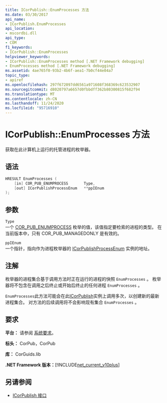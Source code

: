 ```yaml
---
title: ICorPublish::EnumProcesses 方法
ms.date: 03/30/2017
api_name:
- ICorPublish.EnumProcesses
api_location:
- mscordbi.dll
api_type:
- COM
f1_keywords:
- ICorPublish::EnumProcesses
helpviewer_keywords:
- ICorPublish::EnumProcesses method [.NET Framework debugging]
- EnumProcesses method [.NET Framework debugging]
ms.assetid: 4ae765f0-93b2-4b6f-aea1-7b0cf44e04a7
topic_type:
- apiref
ms.openlocfilehash: 297f672097dd6561a971608f368369c623532907
ms.sourcegitcommit: d8020797a6657d0fbbdff362b80300815f682f94
ms.translationtype: MT
ms.contentlocale: zh-CN
ms.lasthandoff: 11/24/2020
ms.locfileid: "95716910"
---
```

# <a name="icorpublishenumprocesses-method"></a>ICorPublish::EnumProcesses 方法

获取在此计算机上运行的托管进程的枚举器。  
  
## <a name="syntax"></a>语法  
  
```cpp  
HRESULT EnumProcesses (  
    [in] COR_PUB_ENUMPROCESS       Type,  
    [out] ICorPublishProcessEnum   **ppIEnum  
);  
```  
  
## <a name="parameters"></a>参数  

 `Type`  
 一个 [COR_PUB_ENUMPROCESS](cor-pub-enumprocess-enumeration.md) 枚举的值，该值指定要检索的进程的类型。 在当前版本中，只有 COR_PUB_MANAGEDONLY 是有效的。  
  
 `ppIEnum`  
 一个指针，指向作为进程枚举器的 [ICorPublishProcessEnum](icorpublishprocessenum-interface.md) 实例的地址。  
  
## <a name="remarks"></a>注解  

 枚举器的进程集合基于调用方法时正在运行的进程的快照 `EnumProcesses` 。 枚举器将不包含在调用之后终止或开始后终止的任何进程 `EnumProcesses` 。  
  
 `EnumProcesses`此方法可能会在此[ICorPublish](icorpublish-interface.md)实例上调用多次，以创建新的最新进程集合。 对方法的后续调用将不会影响现有集合 `EnumProcesses` 。  
  
## <a name="requirements"></a>要求  

 **平台：** 请参阅 [系统要求](../../get-started/system-requirements.md)。  
  
 **标头：** CorPub，CorPub  
  
 **库：** CorGuids.lib  
  
 **.NET Framework 版本：**[!INCLUDE[net_current_v10plus](../../../../includes/net-current-v10plus-md.md)]  
  
## <a name="see-also"></a>另请参阅

- [ICorPublish 接口](icorpublish-interface.md)
